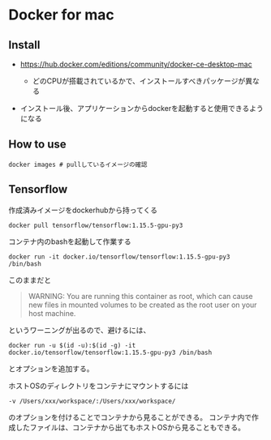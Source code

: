 # Docker for mac

## Install

- https://hub.docker.com/editions/community/docker-ce-desktop-mac
  - どのCPUが搭載されているかで、インストールすべきパッケージが異なる

- インストール後、アプリケーションからdockerを起動すると使用できるようになる


## How to use

```shell
docker images # pullしているイメージの確認
```

## Tensorflow

作成済みイメージをdockerhubから持ってくる

```shell
docker pull tensorflow/tensorflow:1.15.5-gpu-py3
```

コンテナ内のbashを起動して作業する

```shell
docker run -it docker.io/tensorflow/tensorflow:1.15.5-gpu-py3 /bin/bash
```

このままだと
> WARNING: You are running this container as root, which can cause new files in
mounted volumes to be created as the root user on your host machine.

というワーニングが出るので、避けるには、

```shell
docker run -u $(id -u):$(id -g) -it docker.io/tensorflow/tensorflow:1.15.5-gpu-py3 /bin/bash
```

とオプションを追加する。

ホストOSのディレクトリをコンテナにマウントするには

```shell
-v /Users/xxx/workspace/:/Users/xxx/workspace/
```

のオプションを付けることでコンテナから見ることができる。
コンテナ内で作成したファイルは、コンテナから出てもホストOSから見ることもできる。
